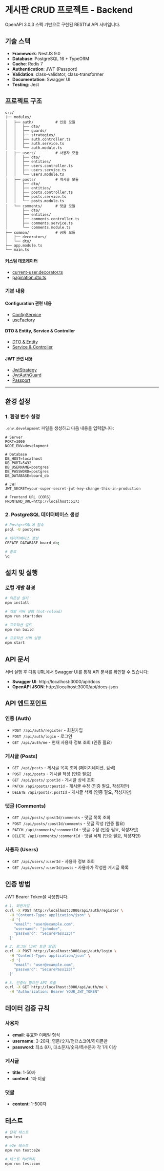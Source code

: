 # 게시판 CRUD 프로젝트 - Backend

OpenAPI 3.0.3 스펙 기반으로 구현된 RESTful API 서버입니다.

## 기술 스택

- **Framework**: NestJS 9.0
- **Database**: PostgreSQL 16 + TypeORM
- **Cache**: Redis 7
- **Authentication**: JWT (Passport)
- **Validation**: class-validator, class-transformer
- **Documentation**: Swagger UI
- **Testing**: Jest

## 프로젝트 구조

```
src/
├── modules/
│   ├── auth/          # 인증 모듈
│   │   ├── dto/
│   │   ├── guards/
│   │   ├── strategies/
│   │   ├── auth.controller.ts
│   │   ├── auth.service.ts
│   │   └── auth.module.ts
│   ├── users/         # 사용자 모듈
│   │   ├── dto/
│   │   ├── entities/
│   │   ├── users.controller.ts
│   │   ├── users.service.ts
│   │   └── users.module.ts
│   ├── posts/         # 게시글 모듈
│   │   ├── dto/
│   │   ├── entities/
│   │   ├── posts.controller.ts
│   │   ├── posts.service.ts
│   │   └── posts.module.ts
│   └── comments/      # 댓글 모듈
│       ├── dto/
│       ├── entities/
│       ├── comments.controller.ts
│       ├── comments.service.ts
│       └── comments.module.ts
├── common/            # 공통 모듈
│   ├── decorators/
│   └── dto/
├── app.module.ts
└── main.ts
```

#### 커스텀 데코레이터
- [current-user.decorator.ts](/backend/docs/current-user-decorator.md)
- [pagination.dto.ts](/backend/docs/pagination.dto.md)

### 기본 내용

#### Configuration 관련 내용
- [ConfigService](/backend/docs/config-service.md)
- [useFactory](/backend/docs/use-factory.md)

#### DTO & Entity, Service & Controller
- [DTO & Entity](/backend/docs/dto-and-entity.md)
- [Service & Controller](/backend/docs/service-and-controller.md)

#### JWT 관련 내용
- [JwtStrategy](/backend/docs/jwt.strategy.md)
- [JwtAuthGuard](/backend/docs/jwt-auth-guard.md)
- [Passport](/backend/docs/passport.md)

---

## 환경 설정

### 1. 환경 변수 설정

`.env.development` 파일을 생성하고 다음 내용을 입력합니다:

```env
# Server
PORT=3000
NODE_ENV=development

# Database
DB_HOST=localhost
DB_PORT=5432
DB_USERNAME=postgres
DB_PASSWORD=postgres
DB_DATABASE=board_db

# JWT
JWT_SECRET=your-super-secret-jwt-key-change-this-in-production

# Frontend URL (CORS)
FRONTEND_URL=http://localhost:5173
```

### 2. PostgreSQL 데이터베이스 생성

```bash
# PostgreSQL에 접속
psql -U postgres

# 데이터베이스 생성
CREATE DATABASE board_db;

# 종료
\q
```

## 설치 및 실행

### 로컬 개발 환경

```bash
# 의존성 설치
npm install

# 개발 서버 실행 (hot-reload)
npm run start:dev

# 프로덕션 빌드
npm run build

# 프로덕션 서버 실행
npm start
```

## API 문서

서버 실행 후 다음 URL에서 Swagger UI를 통해 API 문서를 확인할 수 있습니다:

- **Swagger UI**: http://localhost:3000/api/docs
- **OpenAPI JSON**: http://localhost:3000/api/docs-json

## API 엔드포인트

### 인증 (Auth)

- `POST /api/auth/register` - 회원가입
- `POST /api/auth/login` - 로그인
- `GET /api/auth/me` - 현재 사용자 정보 조회 (인증 필요)

### 게시글 (Posts)

- `GET /api/posts` - 게시글 목록 조회 (페이지네이션, 검색)
- `POST /api/posts` - 게시글 작성 (인증 필요)
- `GET /api/posts/:postId` - 게시글 상세 조회
- `PATCH /api/posts/:postId` - 게시글 수정 (인증 필요, 작성자만)
- `DELETE /api/posts/:postId` - 게시글 삭제 (인증 필요, 작성자만)

### 댓글 (Comments)

- `GET /api/posts/:postId/comments` - 댓글 목록 조회
- `POST /api/posts/:postId/comments` - 댓글 작성 (인증 필요)
- `PATCH /api/comments/:commentId` - 댓글 수정 (인증 필요, 작성자만)
- `DELETE /api/comments/:commentId` - 댓글 삭제 (인증 필요, 작성자만)

### 사용자 (Users)

- `GET /api/users/:userId` - 사용자 정보 조회
- `GET /api/users/:userId/posts` - 사용자가 작성한 게시글 목록

## 인증 방법

JWT Bearer Token을 사용합니다.

```bash
# 1. 회원가입
curl -X POST http://localhost:3000/api/auth/register \
  -H "Content-Type: application/json" \
  -d '{
    "email": "user@example.com",
    "username": "johndoe",
    "password": "SecurePass123!"
  }'

# 2. 로그인 (JWT 토큰 발급)
curl -X POST http://localhost:3000/api/auth/login \
  -H "Content-Type: application/json" \
  -d '{
    "email": "user@example.com",
    "password": "SecurePass123!"
  }'

# 3. 인증이 필요한 API 호출
curl -X GET http://localhost:3000/api/auth/me \
  -H "Authorization: Bearer YOUR_JWT_TOKEN"
```

## 데이터 검증 규칙

### 사용자
- **email**: 유효한 이메일 형식
- **username**: 3-20자, 영문/숫자/언더스코어/하이픈만
- **password**: 최소 8자, 대소문자/숫자/특수문자 각 1개 이상

### 게시글
- **title**: 1-50자
- **content**: 1자 이상

### 댓글
- **content**: 1-500자

## 테스트

```bash
# 단위 테스트
npm test

# e2e 테스트
npm run test:e2e

# 테스트 커버리지
npm run test:cov
```